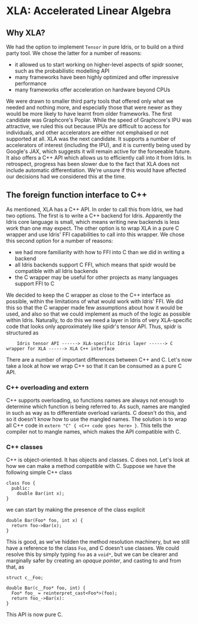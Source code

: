 <!--
Copyright 2022 Joel Berkeley

Licensed under the Apache License, Version 2.0 (the "License");
you may not use this file except in compliance with the License.
You may obtain a copy of the License at

    http://www.apache.org/licenses/LICENSE-2.0

Unless required by applicable law or agreed to in writing, software
distributed under the License is distributed on an "AS IS" BASIS,
WITHOUT WARRANTIES OR CONDITIONS OF ANY KIND, either express or implied.
See the License for the specific language governing permissions and
limitations under the License.
-->
# XLA: Accelerated Linear Algebra

## Why XLA?

We had the option to implement `Tensor` in pure Idris, or to build on a third party tool. We chose the latter for a number of reasons:

* it allowed us to start working on higher-level aspects of spidr sooner, such as the probabilistic modelling API
* many frameworks have been highly optimized and offer impressive performance
* many frameworks offer acceleration on hardware beyond CPUs

We were drawn to smaller third party tools that offered only what we needed and nothing more, and especially those that were newer as they would be more likely to have learnt from older frameworks. The first candidate was Graphcore's Poplar. While the speed of Graphcore's IPU was attractive, we ruled this out because IPUs are difficult to access for individuals, and other accelerators are either not emphaised or not supported at all. XLA was the next candidate. It supports a number of accelerators of interest (including the IPU), and it is currently being used by Google's JAX, which suggests it will remain active for the forseeable future. It also offers a C++ API which allows us to efficiently call into it from Idris. In retrospect, progress has been slower due to the fact that XLA does not include automatic differentiation. We're unsure if this would have affected our decisions had we considered this at the time.

## The foreign function interface to C++

As mentioned, XLA has a C++ API. In order to call this from Idris, we had two options. The first is to write a C++ backend for Idris. Apparently the Idris core language is small, which means writing new backends is less work than one may expect. The other option is to wrap XLA in a pure C wrapper and use Idris' FFI capabilities to call into this wrapper. We chose this second option for a number of reasons:

* we had more familiarity with how to FFI into C than we did in writing a backend
* all Idris backends support C FFI, which means that spidr would be compatible with all Idris backends
* the C wrapper may be useful for other projects as many languages support FFI to C

We decided to keep the C wrapper as close to the C++ interface as possible, within the limitations of what would work with Idris' FFI. We did this so that the C wrapper made few assumptions about how it would be used, and also so that we could implement as much of the logic as possible within Idris. Naturally, to do this we need a layer in Idris of very XLA-specific code that looks only approximately like spidr's tensor API. Thus, spidr is structured as
```
    Idris tensor API ------> XLA-specific Idris layer ------> C wrapper for XLA ------> XLA C++ interface
```

There are a number of important differences between C++ and C. Let's now take a look at how we wrap C++ so that it can be consumed as a pure C API.

### C++ overloading and extern

C++ supports overloading, so functions names are always not enough to determine which function is being referred to. As such, names are mangled in such as way as to differentiate overload variants. C doesn't do this, and so it doesn't know how to use the mangled names. The solution is to wrap all C++ code in `extern "C" { <C++ code goes here> }`. This tells the compiler not to mangle names, which makes the API compatible with C.

### C++ classes

C++ is object-oriented. It has objects and classes. C does not. Let's look at how we can make a method compatible with C. Suppose we have the following simple C++ class
```
class Foo {
  public:
    double Bar(int x);
}
```
we can start by making the presence of the class explicit
```
double Bar(Foo* foo, int x) {
  return foo->Bar(x);
}
```
This is good, as we've hidden the method resolution machinery, but we still have a reference to the class `Foo`, and C doesn't use classes. We could resolve this by simply typing `foo` as a `void*`, but we can be clearer and marginally safer by creating an _opaque pointer_, and casting to and from that, as
```
struct c__Foo;

double Bar(c__Foo* foo, int) {
  Foo* foo_ = reinterpret_cast<Foo*>(foo);
  return foo_->Bar(x):
}
```
This API is now pure C.
